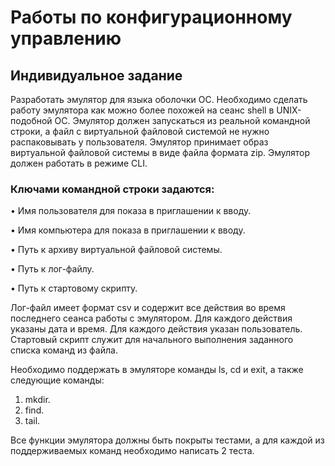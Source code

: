 # Работы по конфигурационному управлению
## Индивидуальное задание

Разработать эмулятор для языка оболочки ОС. Необходимо сделать работу эмулятора как можно более похожей на сеанс shell в UNIX-подобной ОС.
Эмулятор должен запускаться из реальной командной строки, а файл с виртуальной файловой системой не нужно распаковывать у пользователя.
Эмулятор принимает образ виртуальной файловой системы в виде файла формата zip. Эмулятор должен работать в режиме CLI.

### Ключами командной строки задаются:

  • Имя пользователя для показа в приглашении к вводу.
  
  • Имя компьютера для показа в приглашении к вводу.
  
  • Путь к архиву виртуальной файловой системы.
  
  • Путь к лог-файлу.
  
  • Путь к стартовому скрипту.
  
Лог-файл имеет формат csv и содержит все действия во время последнего сеанса работы с эмулятором. Для каждого действия указаны дата и время. Для каждого действия указан пользователь.
Стартовый скрипт служит для начального выполнения заданного списка команд из файла.

Необходимо поддержать в эмуляторе команды ls, cd и exit, а также следующие команды:

1. mkdir.
2. find.
3. tail.

Все функции эмулятора должны быть покрыты тестами, а для каждой из поддерживаемых команд необходимо написать 2 теста.

